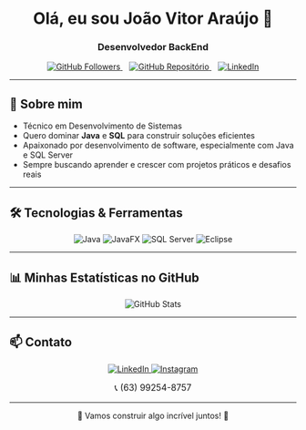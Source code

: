 <h1 align="center">Olá, eu sou João Vitor Araújo 👋</h1>

<h3 align="center">Desenvolvedor BackEnd</h3>

<p align="center">
  <a href="https://github.com/joaovitoraraujodev" target="_blank" rel="noopener noreferrer">
    <img src="https://img.shields.io/github/followers/joaovitoraraujodev?label=GitHub%20Followers&style=social" alt="GitHub Followers" />
  </a>
  &nbsp;&nbsp;
  <a href="https://github.com/joaovitoraraujodev?tab=repositories" target="_blank" rel="noopener noreferrer">
    <img src="https://img.shields.io/badge/GitHub%20Repos-181717?style=flat-square&logo=github&logoColor=white" alt="GitHub Repositório" />
  </a>
  &nbsp;&nbsp;
  <a href="https://www.linkedin.com/in/jo%C3%A3ovitorara%C3%BAjo/" target="_blank" rel="noopener noreferrer">
    <img src="https://img.shields.io/badge/LinkedIn-0077B5?style=flat-square&logo=linkedin&logoColor=white" alt="LinkedIn" />
  </a>
</p>

---

## 🚀 Sobre mim

- Técnico em Desenvolvimento de Sistemas  
- Quero dominar **Java** e **SQL** para construir soluções eficientes  
- Apaixonado por desenvolvimento de software, especialmente com Java e SQL Server  
- Sempre buscando aprender e crescer com projetos práticos e desafios reais

---

## 🛠 Tecnologias & Ferramentas

<p align="center">
  <img alt="Java" src="https://img.shields.io/badge/Java-ED8B00?style=for-the-badge&logo=java&logoColor=white" />
  <img alt="JavaFX" src="https://img.shields.io/badge/JavaFX-007396?style=for-the-badge&logo=java&logoColor=white" />
  <img alt="SQL Server" src="https://img.shields.io/badge/SQL_Server_2022-CC2927?style=for-the-badge&logo=microsoft-sql-server&logoColor=white" />
  <img alt="Eclipse" src="https://img.shields.io/badge/Eclipse-2C2255?style=for-the-badge&logo=eclipse&logoColor=white" />
</p>

---

## 📊 Minhas Estatísticas no GitHub

<p align="center">
  <img src="https://github-readme-stats.vercel.app/api?username=jvrei04&show_icons=true&theme=radical&count_private=true&cache_seconds=0" alt="GitHub Stats" />
</p>


---

## 📫 Contato

<p align="center">
  <a href="https://www.linkedin.com/in/jo%C3%A3ovitorara%C3%BAjo/" target="_blank">
    <img src="https://img.shields.io/badge/-LinkedIn-0077B5?style=for-the-badge&logo=linkedin&logoColor=white" alt="LinkedIn" />
  </a>
  <a href="https://www.instagram.com/jvrei04" target="_blank">
    <img src="https://img.shields.io/badge/-Instagram-E4405F?style=for-the-badge&logo=instagram&logoColor=white" alt="Instagram" />
  </a>
</p>

<p align="center" style="font-size:1.1em;">
  📞 (63) 99254-8757
</p>

---

<p align="center">🚀 Vamos construir algo incrível juntos! 🚀</p>
